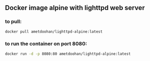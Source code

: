 ## Docker image alpine with lighttpd web server

### to pull:

```bash
docker pull ametdoohan/lighttpd-alpine:latest
```

### to run the container on port 8080:

```bash
docker run -d -p 8080:80 ametdoohan/lighttpd-alpine:latest
```
